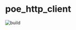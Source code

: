 # poe_http_client

![build](https://github.com/ChanceToZoinks/poe_http_client/actions/workflows/cicd.yml/badge.svg)
